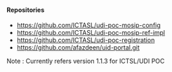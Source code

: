 #### Repositories

-  https://github.com/ICTASL/udi-poc-mosip-config
-  https://github.com/ICTASL/udi-poc-mosip-ref-impl
-  https://github.com/ICTASL/udi-poc-registration
-  https://github.com/afazdeen/uid-portal.git

Note : Currently refers version 1.1.3 for ICTSL/UDI POC
